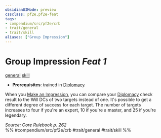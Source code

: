 ```yaml
---
obsidianUIMode: preview
cssclass: pf2e,pf2e-feat
tags:
- compendium/src/pf2e/crb
- trait/general
- trait/skill
aliases: ["Group Impression"]
---
```

# Group Impression  *Feat 1*  
[general](../../rules/traits/general.md)  [skill](../../rules/traits/skill.md)  

- **Prerequisites**: trained in [Diplomacy](../skills.md#Diplomacy)

When you [Make an Impression](../../rules/actions/make-an-impression.md), you can compare your [Diplomacy](../skills.md#Diplomacy) check result to the Will DCs of two targets instead of one. It's possible to get a different degree of success for each target. The number of targets increases to four if you're an expert, 10 if you're a master, and 25 if you're legendary.

*Source: Core Rulebook p. 262*  
%% #compendium/src/pf2e/crb #trait/general #trait/skill %%